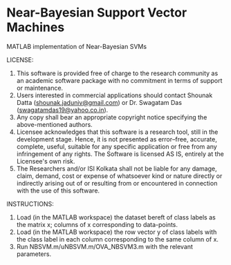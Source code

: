 # Near-Bayesian Support Vector Machines
MATLAB implementation of Near-Bayesian SVMs

LICENSE:

1. This software is provided free of charge to the research community as an academic software package with no commitment in terms of support or maintenance.
2. Users interested in commercial applications should contact Shounak Datta (shounak.jaduniv@gmail.com) or Dr. Swagatam Das (swagatamdas19@yahoo.co.in). 
3. Any copy shall bear an appropriate copyright notice specifying the above-mentioned authors.
4. Licensee acknowledges that this software is a research tool, still in the development stage. Hence, it is not presented as error–free, accurate, complete, useful, suitable for any specific application or free from any infringement of any rights. The Software is licensed AS IS, entirely at the Licensee's own risk.
5. The Researchers and/or ISI Kolkata shall not be liable for any damage, claim, demand, cost or expense of whatsoever kind or nature directly or indirectly arising out of or resulting from or encountered in connection with the use of this software.



INSTRUCTIONS:

1. Load (in the MATLAB workspace) the dataset bereft of class labels as the matrix x; columns of x corresponding to data-points.
2. Load (in the MATLAB workspace) the row vector y of class labels with the class label in each column corresponding to the same column of x.
3. Run NBSVM.m/uNBSVM.m/OVA_NBSVM3.m with the relevant parameters.
